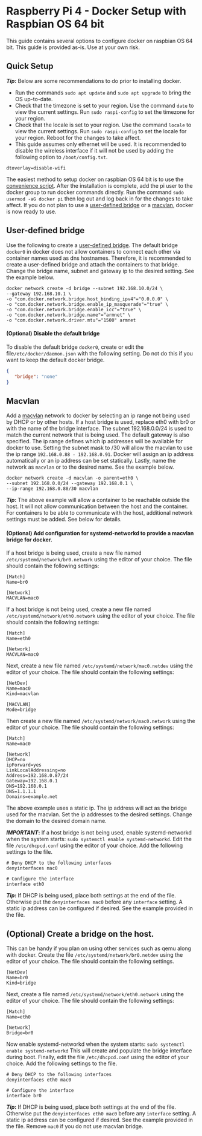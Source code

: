 # Raspberry Pi 4 - Docker Setup with Raspbian OS 64 bit

This guide contains several options to configure docker on raspbian OS 64 bit. This guide is provided as-is. Use at your own risk.

## **Quick Setup**
**_Tip_:** Below are some recommendations to do prior to installing docker.
- Run the commands `sudo apt update` and `sudo apt upgrade` to bring the OS up-to-date.
- Check that the timezone is set to your region.  Use the command `date` to view the current settings. Run `sudo raspi-config` to set the timezone for your region.
- Check that the locale is set to your region. Use the command `locale` to view the current settings. Run `sudo raspi-config` to set the locale for your region. Reboot for the changes to take affect.
- This guide assumes only ethernet will be used. It is recommended to disable the wireless interface if it will not be used by adding the following option to `/boot/config.txt`.
```
dtoverlay=disable-wifi
```

The easiest method to setup docker on raspbian OS 64 bit is to use the [convenience script](https://docs.docker.com/engine/install/debian/#install-using-the-convenience-script). After the installation is complete, add the pi user to the docker group to run docker commands directly. Run the command `sudo usermod -aG docker pi` then log out and log back in for the changes to take affect. If you do not plan to use a [user-defined bridge](https://docs.docker.com/network/bridge/) or a [macvlan](https://docs.docker.com/network/macvlan/), docker is now ready to use.

## **User-defined bridge**
Use the following to create a [user-defined bridge](https://docs.docker.com/network/bridge/). The default bridge `docker0` in docker does not allow containers to connect each other via container names used as dns hostnames. Therefore, it is recommended to create a user-defined bridge and attach the containers to that bridge. Change the bridge name, subnet and gateway ip to the desired setting. See the example below.
```
docker network create -d bridge --subnet 192.168.10.0/24 \
--gateway 192.168.10.1 \
-o "com.docker.network.bridge.host_binding_ipv4"="0.0.0.0" \
-o "com.docker.network.bridge.enable_ip_masquerade"="true" \
-o "com.docker.network.bridge.enable_icc"="true" \
-o "com.docker.network.bridge.name"="armnet" \
-o "com.docker.network.driver.mtu"="1500" armnet
```

#### **(Optional)** Disable the default bridge
To disable the default bridge `docker0`, create or edit the file`/etc/docker/daemon.json` with the following setting. Do not do this if you want to keep
the default docker bridge.
```json
{
   "bridge": "none"
}
```
## **Macvlan**
Add a [macvlan](https://docs.docker.com/network/macvlan/) network to docker by selecting an ip range not being used by DHCP or by other hosts. If a host bridge is used, replace eth0 with br0 or with the name of the bridge interface. The subnet 192.168.0.0/24 is used to match the current network that is being used. The default gateway is also specified. The ip range defines which ip addresses will be available for docker to use. Setting the subnet mask to /30 will allow the macvlan to use the ip range `192.168.0.88 - 192.168.0.91`. Docker will assign an ip address automatically or an ip address can be set statically. Lastly, name the network as `macvlan` or to the desired name. See the example below.
```
docker network create -d macvlan -o parent=eth0 \
--subnet 192.168.0.0/24 --gateway 192.168.0.1 \
--ip-range 192.168.0.88/30 macvlan
```

**_Tip_:** The above example will allow a container to be reachable outside the host. It will not allow communication between the host and the container. For containers to be able to communicate with the host, additional network settings must be added. See below for details.

#### **(Optional)** Add configuration for systemd-networkd to provide a macvlan bridge for docker. 
If a host bridge is being used, create a new file named `/etc/systemd/network/br0.network` using the editor of your choice. The file should contain the following settings:
```
[Match]
Name=br0

[Network]
MACVLAN=mac0
```

If a host bridge is not being used, create a new file named `/etc/systemd/network/eth0.network` using the editor of your choice. The file should contain the following settings:
```
[Match]
Name=eth0

[Network]
MACVLAN=mac0
```

Next, create a new file named `/etc/systemd/network/mac0.netdev` using the editor of your choice. The file should contain the following settings:
```
[NetDev]
Name=mac0
Kind=macvlan

[MACVLAN]
Mode=bridge
```
Then create a new file named `/etc/systemd/network/mac0.network` using the editor of your choice. The file should contain the following settings:
```
[Match]
Name=mac0

[Network]
DHCP=no
ipForward=yes
LinkLocalAddressing=no
Address=192.168.0.87/24
Gateway=192.168.0.1
DNS=192.168.0.1
DNS=1.1.1.1
Domains=example.net
```
The above example uses a static ip. The ip address will act as the bridge used for the macvlan. Set the ip addresses to the desired settings. Change the domain to the desired domain name.

**_IMPORTANT_:** If a host bridge is not being used, enable systemd-networkd when the system starts: `sudo systemctl enable systemd-networkd`. Edit the file `/etc/dhcpcd.conf` using the editor of your choice. Add the following settings to the file.
```
# Deny DHCP to the following interfaces
denyinterfaces mac0

# Configure the interface
interface eth0
```
**_Tip_:** If DHCP is being used, place both settings at the end of the file. Otherwise put the `denyinterfaces mac0` before any `interface` setting. A static ip address can be configured if desired. See the example provided in the file.

## **(Optional) Create a bridge on the host.** 
This can be handy if you plan on using other services such as qemu along with docker. Create the file `/etc/systemd/network/br0.netdev` using the editor of your choice. The file should contain the following settings.
```
[NetDev]
Name=br0
Kind=bridge
```
Next, create a file named `/etc/systemd/network/eth0.network` using the editor of your choice. The file should contain the following settings:
```
[Match]
Name=eth0

[Network]
Bridge=br0
```
Now enable systemd-networkd when the system starts: `sudo systemctl enable systemd-networkd` This will create and populate the bridge interface during boot.
Finally, edit the file `/etc/dhcpcd.conf` using the editor of your choice. Add the following settings to the file.
```
# Deny DHCP to the following interfaces
denyinterfaces eth0 mac0

# Configure the interface
interface br0
```
**_Tip_:** If DHCP is being used, place both settings at the end of the file. Otherwise put the `denyinterfaces eth0 mac0` before any `interface` setting. A static ip address can be configured if desired. See the example provided in the file. Remove `mac0` if you do not use macvlan bridge.
